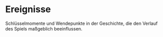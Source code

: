 # Ereignisse

Schlüsselmomente und Wendepunkte in der Geschichte, die den Verlauf des Spiels maßgeblich beeinflussen.
